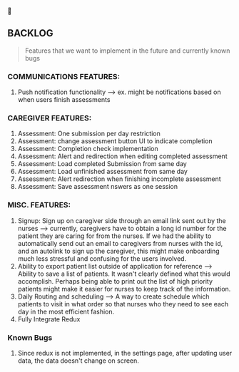 ##  BACKLOG> Features that we want to implement in the future and currently known bugs### COMMUNICATIONS FEATURES:1. Push notification functionality --> ex. might be notifications based on when users finish assessments### CAREGIVER FEATURES:1. Assessment: One submission per day restriction2. Assessment: change assessment button UI to indicate completion3. Assessment: Completion check implementation4. Assessment: Alert and redirection when editing completed assessment5. Assessment: Load completed Submission from same day6. Assessment: Load unfinished assessment from same day7. Assessment: Alert redirection when finishing incomplete assessment8. Assessment: Save assessment nswers as one session### MISC. FEATURES:1. Signup: Sign up on caregiver side through an email link sent out by the nurses --> currently, caregivers have to obtain a long id number for the patient they are caring for from the nurses. If we had the ability to automatically send out an email to caregivers from nurses with the id, and an autolink to sign up the caregiver, this might make onboarding much less stressful and confusing for the users involved.2. Ability to export patient list outside of application for reference --> Ability to save a list of patients. It wasn't clearly defined what this would accomplish. Perhaps being able to print out the list of high priority patients might make it easier for nurses to keep track of the information.3. Daily Routing and scheduling --> A way to create schedule which patients to visit in what order so that nurses who they need to see each day in the most efficient fashion.4. Fully Integrate Redux### Known Bugs1. Since redux is not implemented, in the settings page, after updating user data, the data doesn't change on screen.